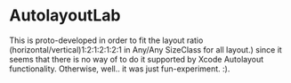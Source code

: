 # AutolayoutLab

This is proto-developed in order to fit the layout ratio
(horizontal/vertical)1:2:1:2:1:2:1 in Any/Any SizeClass for all layout.)
since it seems that there is no way of to do it supported by Xcode Autolayout functionality.
Otherwise, well.. it was just fun-experiment. :).
